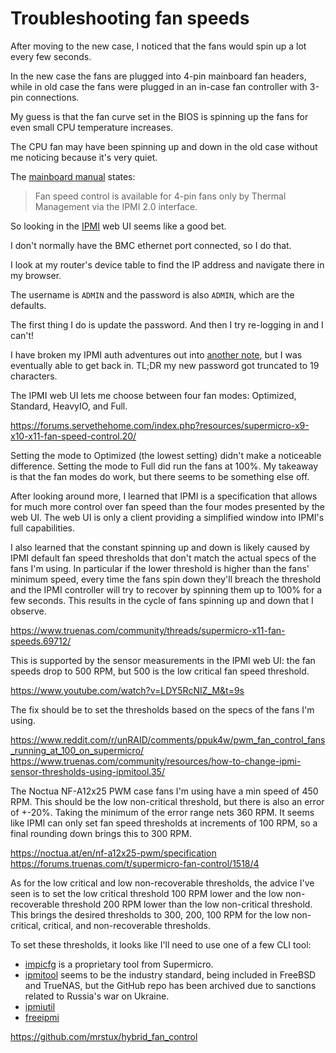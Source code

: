 # Troubleshooting fan speeds

After moving to the new case, I noticed that the fans would spin up a lot every few seconds.

In the new case the fans are plugged into 4-pin mainboard fan headers,
while in old case the fans were plugged in an in-case fan controller with 3-pin connections.

My guess is that the fan curve set in the BIOS is spinning up the fans for even small CPU temperature increases.

The CPU fan may have been spinning up and down in the old case without me noticing because it's very quiet.

The [mainboard manual](https://www.supermicro.com/manuals/motherboard/C236/MNL-1785.pdf) states:

> Fan speed control is available for 4-pin fans only by Thermal Management via the IPMI 2.0 interface.

So looking in the [IPMI](https://www.supermicro.com/manuals/other/IPMI_Users_Guide.pdf) web UI seems like a good bet.

I don't normally have the BMC ethernet port connected, so I do that.

I look at my router's device table to find the IP address and navigate there in my browser.

The username is `ADMIN` and the password is also `ADMIN`, which are the defaults.

The first thing I do is update the password.
And then I try re-logging in and I can't!

I have broken my IPMI auth adventures out into [another note](media-server/docs/notes/250212A-IPMI-password-troubles.md),
but I was eventually able to get back in.
TL;DR my new password got truncated to 19 characters.

The IPMI web UI lets me choose between four fan modes: Optimized, Standard, HeavyIO, and Full.

https://forums.servethehome.com/index.php?resources/supermicro-x9-x10-x11-fan-speed-control.20/

Setting the mode to Optimized (the lowest setting) didn't make a noticeable difference.
Setting the mode to Full did run the fans at 100%.
My takeaway is that the fan modes do work, but there seems to be something else off.

After looking around more, I learned that IPMI is a specification
that allows for much more control over fan speed than the four modes presented by the web UI.
The web UI is only a client providing a simplified window into IPMI's full capabilities.

I also learned that the constant spinning up and down is likely caused by
IPMI default fan speed thresholds that don't match the actual specs of the fans I'm using.
In particular if the lower threshold is higher than the fans' minimum speed,
every time the fans spin down they'll breach the threshold
and the IPMI controller will try to recover by spinning them up to 100% for a few seconds.
This results in the cycle of fans spinning up and down that I observe.

https://www.truenas.com/community/threads/supermicro-x11-fan-speeds.69712/

This is supported by the sensor measurements in the IPMI web UI:
the fan speeds drop to 500 RPM, but 500 is the low critical fan speed threshold.

https://www.youtube.com/watch?v=LDY5RcNIZ_M&t=9s

The fix should be to set the thresholds based on the specs of the fans I'm using.

https://www.reddit.com/r/unRAID/comments/ppuk4w/pwm_fan_control_fans_running_at_100_on_supermicro/
https://www.truenas.com/community/resources/how-to-change-ipmi-sensor-thresholds-using-ipmitool.35/

The Noctua NF-A12x25 PWM case fans I'm using have a min speed of 450 RPM.
This should be the low non-critical threshold, but there is also an error of +-20%.
Taking the minimum of the error range nets 360 RPM.
It seems like IPMI can only set fan speed thresholds at increments of 100 RPM,
so a final rounding down brings this to 300 RPM.

https://noctua.at/en/nf-a12x25-pwm/specification
https://forums.truenas.com/t/supermicro-fan-control/1518/4

As for the low critical and low non-recoverable thresholds,
the advice I've seen is to set the low critical threshold 100 RPM lower
and the low non-recoverable threshold 200 RPM lower than the low non-critical threshold.
This brings the desired thresholds to 300, 200, 100 RPM for the
low non-critical, critical, and non-recoverable thresholds.

To set these thresholds, it looks like I'll need to use one of a few CLI tool:

- [impicfg](https://www.supermicro.com/en/solutions/management-software/ipmi-utilities) is a proprietary tool from Supermicro.
- [ipmitool](https://github.com/ipmitool/ipmitool) seems to be the industry standard, being included in FreeBSD and TrueNAS,
  but the GitHub repo has been archived due to sanctions related to Russia's war on Ukraine.
- [ipmiutil](https://github.com/arcress0/ipmiutil)
- [freeipmi](https://www.gnu.org/software/freeipmi/)

https://github.com/mrstux/hybrid_fan_control
